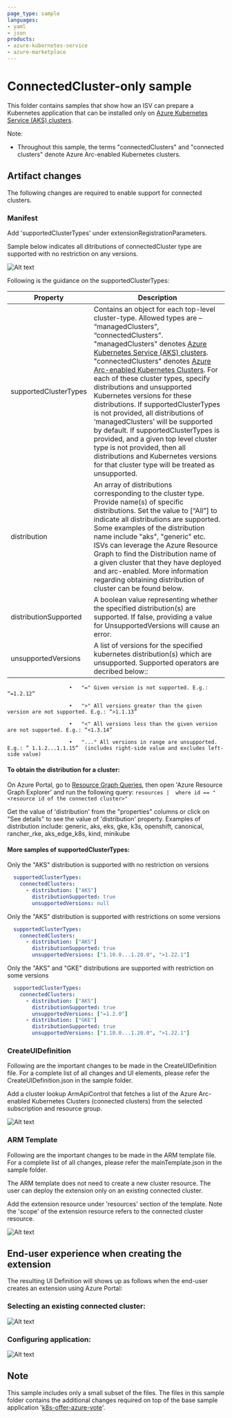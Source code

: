 ```yaml
---
page_type: sample
languages:
- yaml
- json
products:
- azure-kubernetes-service
- azure-marketplace
---
```


# ConnectedCluster-only sample

This folder contains samples that show how an ISV can prepare a Kubernetes application that can be installed only on [Azure Kubernetes Service (AKS) clusters](https://learn.microsoft.com/en-us/azure/aks/what-is-aks).

Note:
  - Throughout this sample, the terms  "connectedClusters" and "connected clusters" denote Azure Arc-enabled Kubernetes clusters.

## Artifact changes

The following changes are required to enable support for connected clusters.

### Manifest

Add 'supportedClusterTypes' under extensionRegistrationParameters.

Sample below indicates all ditributions of connectedCluster type are supported with no restriction on any versions.



![Alt text](images/Manifest_changes.png)

Following is the guidance on the supportedClusterTypes:

| Property      | Description |
| -----------   | ----------- |
| supportedClusterTypes       | Contains an object for each top-level cluster-type. Allowed types are – “managedClusters”, “connectedClusters”. "managedClusters" denotes [Azure Kubernetes Service (AKS) clusters](https://learn.microsoft.com/en-us/azure/aks/what-is-aks). "connectedClusters" denotes [Azure Arc-enabled Kubernetes Clusters](https://learn.microsoft.com/azure/azure-arc/kubernetes/overview). For each of these cluster types, specify distributions and unsupported Kubernetes versions for these distributions. If supportedClusterTypes is not provided, all distributions of ‘managedClusters’ will be supported by default. If supportedClusterTypes is provided, and a given top level cluster type is not provided, then all distributions and Kubernetes versions for that cluster type will be treated as unsupported. |
| distribution   | An array of distributions  corresponding to the cluster type. Provide name(s) of specific distributions. Set the value to [“All”]  to indicate all distributions are supported. Some examples of the distribution name include "aks", "generic" etc. ISVs can leverage the Azure Resource Graph to find the Distribution name of a given cluster that they have deployed and arc-enabled. More information regarding obtaining distribution of cluster can be found below. |
| distributionSupported  | A boolean value representing whether the specified distribution(s) are supported. If false, providing a value for UnsupportedVersions will cause an error. |
| unsupportedVersions  | A list of versions for the specified kubernetes distribution(s) which are unsupported. Supported operators are decribed below:: |

                        •	"=" Given version is not supported. E.g.: “=1.2.12”

                        •	">" All versions greater than the given version are not supported. E.g.: “>1.1.13”

                        •	"<" All versions less than the given version are not supported. E.g.: “<1.3.14”

                        •	"..." All versions in range are unsupported. E.g.: ” 1.1.2...1.1.15”  (includes right-side value and excludes left-side value)
#### To obtain the distribution for a cluster:
  On Azure Portal, go to [Resource Graph Queries](https://learn.microsoft.com/azure/governance/resource-graph/first-query-portal), then open 'Azure Resource Graph Explorer' and run the following query: ``` resources |  where id == "<resource id of the connected cluster>" ```
  
  Get the value of 'distribution' from the "properties" columns or click on "See details" to see the value of 'distribution' property. Examples of distribution include: generic, aks, eks, gke, k3s, openshift, canonical, rancher_rke, aks_edge_k8s, kind, minikube
#### More samples of supportedClusterTypes:

Only the "AKS" distribution is supported with no restriction on versions
``` yaml
  supportedClusterTypes:
    connectedClusters:
      - distribution: ["AKS"]
        distributionSupported: true
        unsupportedVersions: null
```

Only the "AKS" distribution is supported with restrictions on some versions
``` yaml
  supportedClusterTypes:
    connectedClusters:
      - distribution: ["AKS"]
        distributionSupported: true
        unsupportedVersions: ["1.10.0...1.20.0", ">1.22.1"]
```

Only the "AKS" and "GKE" distributions are supported with restriction on some versions
``` yaml
  supportedClusterTypes:
    connectedClusters:
      - distribution: ["AKS"]
        distributionSupported: true
        unsupportedVersions: ["=1.2.0"]
      - distribution: ["GKE"]
        distributionSupported: true
        unsupportedVersions: ["1.10.0...1.20.0", ">1.22.1"]
```
### CreateUIDefinition

Following are the important changes to be made in the CreateUIDefinition file. For a complete list of all changes and UI elements, please refer the CreateUIDefinition.json in the sample folder.

Add a cluster lookup ArmApiControl that fetches a list of the Azure Arc-enabled Kubernetes Clusters (connected clusters) from the selected subscription and resource group.

![Alt text](images/UIDefinition_ClusterLookupControl.png)


### ARM Template

Following are the important changes to be made in the ARM template file. For a complete list of all changes, please refer the mainTemplate.json in the sample folder.

The ARM template does not need to create a new cluster resource. The user can deploy the extension only on an existing connected cluster.

Add the extension resource under 'resources' section of the template. Note the 'scope' of the extension resource refers to the connected cluster resource.

![Alt text](images/ARMTemplate_ExtensionResource.png)

## End-user experience when creating the extension

The resulting UI Definition will shows up as follows when the end-user creates an extension using Azure Portal:

### Selecting an existing connected cluster:

![Alt text](images/Create_Extension_Basics_ConnectedOnly.png)

### Configuring application:

![Alt text](images/Create_Extension_ApplicationDetails_ConnectedOnly.png)

## Note
This sample includes only a small subset of the files. The files in this sample folder contains the additional changes required on top of the base sample application '[k8s-offer-azure-vote](../k8s-offer-azure-vote/)'.